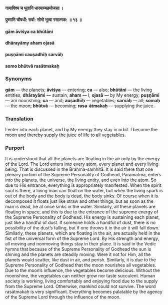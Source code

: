 #### गामाविश्य च भूतानि धारयाम्यहमोजसा ।
#### पुष्णामि चौषधी: सर्वा: सोमो भूत्वा रसात्मक: ॥ १३ ॥

#### gām āviśya ca bhūtāni
#### dhārayāmy aham ojasā
#### puṣṇāmi cauṣadhīḥ sarvāḥ
#### somo bhūtvā rasātmakaḥ

### Synonyms

**gām** — the planets; **āviśya** — entering; **ca** — also; **bhūtāni** — the living entities; **dhārayāmi** — sustain; **aham** — I; **ojasā** — by My energy; **puṣṇāmi** — am nourishing; **ca** — and; **auṣadhīḥ** — vegetables; **sarvāḥ** — all; **somaḥ** — the moon; **bhūtvā** — becoming; **rasa**-**ātmakaḥ** — supplying the juice.

### Translation

I enter into each planet, and by My energy they stay in orbit. I become the moon and thereby supply the juice of life to all vegetables.

### Purport

It is understood that all the planets are floating in the air only by the energy of the Lord. The Lord enters into every atom, every planet and every living being. That is discussed in the Brahma-saṁhitā. It is said there that one plenary portion of the Supreme Personality of Godhead, Paramātmā, enters into the planets, the universe, the living entity, and even into the atom. So due to His entrance, everything is appropriately manifested. When the spirit soul is there, a living man can float on the water, but when the living spark is out of the body and the body is dead, the body sinks. Of course when it is decomposed it floats just like straw and other things, but as soon as the man is dead, he at once sinks in the water. Similarly, all these planets are floating in space, and this is due to the entrance of the supreme energy of the Supreme Personality of Godhead. His energy is sustaining each planet, just like a handful of dust. If someone holds a handful of dust, there is no possibility of the dust’s falling, but if one throws it in the air it will fall down. Similarly, these planets, which are floating in the air, are actually held in the fist of the universal form of the Supreme Lord. By His strength and energy, all moving and nonmoving things stay in their place. It is said in the Vedic hymns that because of the Supreme Personality of Godhead the sun is shining and the planets are steadily moving. Were it not for Him, all the planets would scatter, like dust in air, and perish. Similarly, it is due to the Supreme Personality of Godhead that the moon nourishes all vegetables. Due to the moon’s influence, the vegetables become delicious. Without the moonshine, the vegetables can neither grow nor taste succulent. Human society is working, living comfortably and enjoying food due to the supply from the Supreme Lord. Otherwise, mankind could not survive. The word rasātmakaḥ is very significant. Everything becomes palatable by the agency of the Supreme Lord through the influence of the moon.